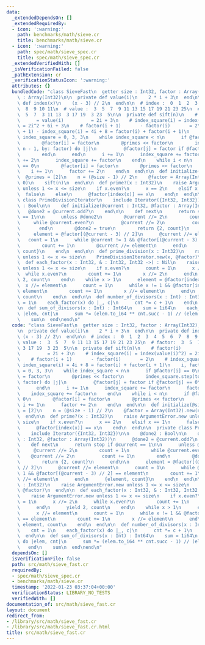 ```yaml
---
data:
  _extendedDependsOn: []
  _extendedRequiredBy:
  - icon: ':warning:'
    path: benchmarks/math/sieve.cr
    title: benchmarks/math/sieve.cr
  - icon: ':warning:'
    path: spec/math/sieve_spec.cr
    title: spec/math/sieve_spec.cr
  _extendedVerifiedWith: []
  _isVerificationFailed: false
  _pathExtension: cr
  _verificationStatusIcon: ':warning:'
  attributes: {}
  bundledCode: "class SieveFast\n  getter size : Int32, factor : Array(Int32), primes\
    \ : Array(Int32)\n\n  private def value(i)\n    2 * i + 3\n  end\n\n  private\
    \ def index(x)\n    (x - 3) // 2\n  end\n\n  # index :  0  1  2  3  4  5  6  7\
    \  8  9 10 11\n  # value :  3  5  7  9 11 13 15 17 19 21 23 25\n  # factor:  3\
    \  5  7  3 11 13  3 17 19  3 23  5\n\n  private def sift(n)\n    # factor(i) \
    \      = value(i)          = 2i + 3\n    # index_square(i) = index(value(i)^2)\
    \ = 2i^2 + 6i + 3\n    # factor(i + 1)       - factor(i)       = 2\n    # index_square(i\
    \ + 1) - index_square(i) = 4i + 8 = factor(i) + factor(i + 1)\n    i, factor,\
    \ index_square = 0, 3, 3\n    while index_square < n\n      if @factor[i] == 0\n\
    \        @factor[i] = factor\n        @primes << factor\n        index_square.step(to:\
    \ n - 1, by: factor) do |j|\n          @factor[j] = factor if @factor[j] == 0\n\
    \        end\n      end\n      i += 1\n      index_square += factor\n      factor\
    \ += 2\n      index_square += factor\n    end\n    while i < n\n      if @factor[i]\
    \ == 0\n        @factor[i] = factor\n        @primes << factor\n      end\n  \
    \    i += 1\n      factor += 2\n    end\n  end\n\n  def initialize(@size)\n  \
    \  @primes = [2]\n    n = (@size - 1) // 2\n    @factor = Array(Int32).new(n,\
    \ 0)\n    sift(n)\n  end\n\n  def prime?(x : Int32)\n    raise ArgumentError.new\
    \ unless 1 <= x <= size\n    if x.even?\n      x == 2\n    elsif x == 1\n    \
    \  false\n    else\n      @factor[index(x)] == x\n    end\n  end\n\n  private\
    \ class PrimeDivisionIterator\n    include Iterator({Int32, Int32})\n\n    @done2\
    \ : Bool\n\n    def initialize(@current : Int32, @factor : Array(Int32))\n   \
    \   @done2 = @current.odd?\n    end\n\n    def next\n      return stop if @current\
    \ == 1\n\n      unless @done2\n        @current //= 2\n        count = 1\n   \
    \     while @current.even?\n          @current //= 2\n          count += 1\n \
    \       end\n        @done2 = true\n        return {2, count}\n      end\n\n \
    \     element = @factor[(@current - 3) // 2]\n      @current //= element\n   \
    \   count = 1\n      while @current != 1 && @factor[(@current - 3) // 2] == element\n\
    \        count += 1\n        @current //= element\n      end\n      {element,\
    \ count}\n    end\n  end\n\n  def prime_division(x : Int32)\n    raise ArgumentError.new\
    \ unless 1 <= x <= size\n    PrimeDivisionIterator.new(x, @factor)\n  end\n\n\
    \  def each_factor(x : Int32, & : Int32, Int32 ->) : Nil\n    raise ArgumentError.new\
    \ unless 1 <= x <= size\n    if x.even?\n      count = 1\n      x //= 2\n    \
    \  while x.even?\n        count += 1\n        x //= 2\n      end\n      yield\
    \ 2, count\n    end\n    while x > 1\n      element = @factor[index(x)]\n    \
    \  x //= element\n      count = 1\n      while x != 1 && @factor[index(x)] ==\
    \ element\n        count += 1\n        x //= element\n      end\n      yield element,\
    \ count\n    end\n  end\n\n  def number_of_divisors(x : Int) : Int32\n    cnt\
    \ = 1\n    each_factor(x) do |_, c|\n      cnt *= c + 1\n    end\n    cnt\n  end\n\
    \n  def sum_of_divisors(x : Int) : Int64\n    sum = 1i64\n    each_factor(x) do\
    \ |elem, cnt|\n      sum *= (elem.to_i64 ** cnt.succ - 1) // (elem - 1)\n    end\n\
    \    sum\n  end\nend\n"
  code: "class SieveFast\n  getter size : Int32, factor : Array(Int32), primes : Array(Int32)\n\
    \n  private def value(i)\n    2 * i + 3\n  end\n\n  private def index(x)\n   \
    \ (x - 3) // 2\n  end\n\n  # index :  0  1  2  3  4  5  6  7  8  9 10 11\n  #\
    \ value :  3  5  7  9 11 13 15 17 19 21 23 25\n  # factor:  3  5  7  3 11 13 \
    \ 3 17 19  3 23  5\n\n  private def sift(n)\n    # factor(i)       = value(i)\
    \          = 2i + 3\n    # index_square(i) = index(value(i)^2) = 2i^2 + 6i + 3\n\
    \    # factor(i + 1)       - factor(i)       = 2\n    # index_square(i + 1) -\
    \ index_square(i) = 4i + 8 = factor(i) + factor(i + 1)\n    i, factor, index_square\
    \ = 0, 3, 3\n    while index_square < n\n      if @factor[i] == 0\n        @factor[i]\
    \ = factor\n        @primes << factor\n        index_square.step(to: n - 1, by:\
    \ factor) do |j|\n          @factor[j] = factor if @factor[j] == 0\n        end\n\
    \      end\n      i += 1\n      index_square += factor\n      factor += 2\n  \
    \    index_square += factor\n    end\n    while i < n\n      if @factor[i] ==\
    \ 0\n        @factor[i] = factor\n        @primes << factor\n      end\n     \
    \ i += 1\n      factor += 2\n    end\n  end\n\n  def initialize(@size)\n    @primes\
    \ = [2]\n    n = (@size - 1) // 2\n    @factor = Array(Int32).new(n, 0)\n    sift(n)\n\
    \  end\n\n  def prime?(x : Int32)\n    raise ArgumentError.new unless 1 <= x <=\
    \ size\n    if x.even?\n      x == 2\n    elsif x == 1\n      false\n    else\n\
    \      @factor[index(x)] == x\n    end\n  end\n\n  private class PrimeDivisionIterator\n\
    \    include Iterator({Int32, Int32})\n\n    @done2 : Bool\n\n    def initialize(@current\
    \ : Int32, @factor : Array(Int32))\n      @done2 = @current.odd?\n    end\n\n\
    \    def next\n      return stop if @current == 1\n\n      unless @done2\n   \
    \     @current //= 2\n        count = 1\n        while @current.even?\n      \
    \    @current //= 2\n          count += 1\n        end\n        @done2 = true\n\
    \        return {2, count}\n      end\n\n      element = @factor[(@current - 3)\
    \ // 2]\n      @current //= element\n      count = 1\n      while @current !=\
    \ 1 && @factor[(@current - 3) // 2] == element\n        count += 1\n        @current\
    \ //= element\n      end\n      {element, count}\n    end\n  end\n\n  def prime_division(x\
    \ : Int32)\n    raise ArgumentError.new unless 1 <= x <= size\n    PrimeDivisionIterator.new(x,\
    \ @factor)\n  end\n\n  def each_factor(x : Int32, & : Int32, Int32 ->) : Nil\n\
    \    raise ArgumentError.new unless 1 <= x <= size\n    if x.even?\n      count\
    \ = 1\n      x //= 2\n      while x.even?\n        count += 1\n        x //= 2\n\
    \      end\n      yield 2, count\n    end\n    while x > 1\n      element = @factor[index(x)]\n\
    \      x //= element\n      count = 1\n      while x != 1 && @factor[index(x)]\
    \ == element\n        count += 1\n        x //= element\n      end\n      yield\
    \ element, count\n    end\n  end\n\n  def number_of_divisors(x : Int) : Int32\n\
    \    cnt = 1\n    each_factor(x) do |_, c|\n      cnt *= c + 1\n    end\n    cnt\n\
    \  end\n\n  def sum_of_divisors(x : Int) : Int64\n    sum = 1i64\n    each_factor(x)\
    \ do |elem, cnt|\n      sum *= (elem.to_i64 ** cnt.succ - 1) // (elem - 1)\n \
    \   end\n    sum\n  end\nend\n"
  dependsOn: []
  isVerificationFile: false
  path: src/math/sieve_fast.cr
  requiredBy:
  - spec/math/sieve_spec.cr
  - benchmarks/math/sieve.cr
  timestamp: '2022-01-23 03:37:04+00:00'
  verificationStatus: LIBRARY_NO_TESTS
  verifiedWith: []
documentation_of: src/math/sieve_fast.cr
layout: document
redirect_from:
- /library/src/math/sieve_fast.cr
- /library/src/math/sieve_fast.cr.html
title: src/math/sieve_fast.cr
---
```

